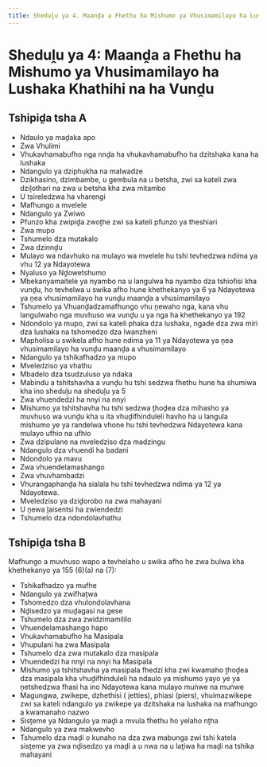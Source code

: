 ```yaml
---
title: Sheduḽu ya 4. Maanḓa a Fhethu ha Mishumo ya Vhusimamilayo ha Lushaka Khathihi na ha Vunḓu
---
```


# Sheduḽu ya 4: Maanḓa a Fhethu ha Mishumo ya Vhusimamilayo ha Lushaka Khathihi na ha Vunḓu

## Tshipiḓa tsha A

*	Ndaulo ya maḓaka apo
*	Zwa Vhulimi
*	Vhukavhamabufho nga nnḓa ha vhukavhamabufho ha dzitshaka kana ha lushaka
*	Ndangulo ya dziphukha na malwadze
*	Dzikhasino, dzimbambe, u gembula na u betsha, zwi sa kateli zwa dziḽothari na zwa u betsha kha zwa mitambo
*	U tsireledzwa ha vharengi
*	Mafhungo a mvelele
*	Ndangulo ya Zwiwo
*	Pfunzo kha zwipiḓa zwoṱhe zwi sa kateli pfunzo ya theshiari
*	Zwa mupo
*	Tshumelo dza mutakalo
*	Zwa dzinnḓu
*	Mulayo wa ndavhuko na mulayo wa mvelele hu tshi tevhedzwa ndima ya vhu 12 ya Ndayotewa
*	Nyaluso ya Nḓowetshumo
*	Mbekanyamaitele ya nyambo na u langulwa ha nyambo dza tshiofisi kha vunḓu, ho tevhelwa u swika afho hune khethekanyo ya 6 ya Ndayotewa ya ṋea vhusimamilayo ha vunḓu maanḓa a vhusimamilayo
*	Tshumelo ya Vhuanḓadzamafhungo vhu ṋewaho nga, kana vhu langulwaho nga muvhuso wa vunḓu u ya nga ha khethekanyo ya 192
*	Ndondolo ya mupo, zwi sa kateli phaka dza lushaka, ngade dza zwa miri dza lushaka na tshomedzo dza Iwanzheni
*	Mapholisa u swikela afho hune ndima ya 11 ya Ndayotewa ya ṋea vhusimamilayo ha vunḓu maanḓa a vhusimamilayo
*	Ndangulo ya tshikafhadzo ya mupo
*	Mveledziso ya vhathu
*	Mbadelo dza tsudzuluso ya ndaka
*	Mabindu a tshitshavha a vunḓu hu tshi sedzwa fhethu hune ha shumiwa kha ino sheduḽu na sheduḽu ya 5
*	Zwa vhuendedzi ha nnyi na nnyi
*	Mishumo ya tshitshavha hu tshi sedzwa ṱhoḓea dza mihasho ya muvhuso wa vunḓu kha u ita vhuḓifhinduleli havho ha u langula mishumo ye ya randelwa vhone hu tshi tevhedzwa Ndayotewa kana mulayo ufhio na ufhio
*	Zwa dzipulane na mveledziso dza madzingu
*	Ndangulo dza vhuendi ha badani
*	Ndondolo ya mavu
*	Zwa vhuendelamashango
*	Zwa vhuvhambadzi
*	Vhurangaphanḓa ha sialala hu tshi tevhedzwa ndima ya 12 ya Ndayotewa.
*	Mveledziso ya dziḓorobo na zwa mahayani
*	U ṋewa ḽaisentsi ha zwiendedzi
*	Tshumelo dza ndondolavhathu

## Tshipiḓa tsha B

Mafhungo a muvhuso wapo a tevhelaho u swika afho he zwa bulwa kha khethekanyo ya 155 (6)(a) na (7):

*	Tshikafhadzo ya mufhe
*	Ndangulo ya zwifhaṱwa
*	Tshomedzo dza vhulondolavhana
*	Nḓisedzo ya muḓagasi na gese
*	Tshumelo dza zwa zwidzimamililo
*	Vhuendelamashango hapo
*	Vhukavhamabufho ha Masipala
*	Vhupulani ha zwa Masipala
*	Tshumelo dza zwa mutakalo dza masipala
*	Vhuendedzi ha nnyi na nnyi ha Masipala
*	Mishumo ya tshitshavha ya masipala fhedzi kha zwi kwamaho ṱhoḓea dza masipala kha vhuḓifhinduleli ha ndaulo ya mishumo yayo ye ya ṋetshedzwa fhasi ha ino Ndayotewa kana mulayo muṅwe na muṅwe
*	Magungwa, zwikepe, dzhethisi ( jetties), phiasi (piers), vhuimazwikepe zwi sa kateli ndangulo ya zwikepe ya dzitshaka na lushaka na mafhungo a kwamanaho nazwo
*	Sisṱeme ya Ndangulo ya maḓi a mvula fhethu ho yelaho nṱha
*	Ndangulo ya zwa makwevho
*	Tshumelo dza maḓi o kunaho na dza zwa mabunga zwi tshi katela sisṱeme ya zwa nḓisedzo ya maḓi a u nwa na u laṱiwa ha maḓi na tshika mahayani